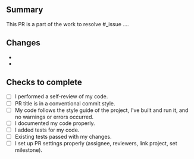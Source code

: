 <!-- Add a meaningful description of the changes you made -->
## Summary
This PR is a part of the work to resolve #_issue
....

<!-- Some description of HOW you achieved it. Perhaps give a high-level description of the program flow. Did you need to refactor something? What tradeoffs did you take? Are there things in here that you’d particularly like people to pay close attention to? -->
## Changes
-
-

<!-- Go through the checklist below to verify that your PR is good and ready for review -->

## Checks to complete
- [ ] I performed a self-review of my code.
- [ ] PR title is in a conventional commit style.
- [ ] My code follows the style guide of the project, I've built and run it, and no warnings or errors occurred.
- [ ] I documented my code properly.
- [ ] I added tests for my code.
- [ ] Existing tests passed with my changes.
- [ ] I set up PR settings properly (assignee, reviewers, link project, set milestone).
